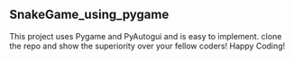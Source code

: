 ## SnakeGame_using_pygame
This project uses Pygame and PyAutogui and is easy to implement. 
clone the repo and show the superiority over your fellow coders!
Happy Coding!
